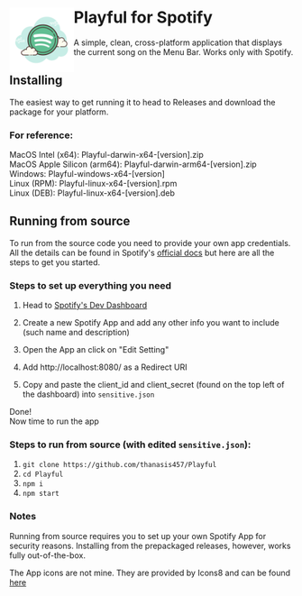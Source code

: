 # <img src="icons/app.png" align="left" width="114"/> Playful for Spotify

A simple, clean, cross-platform application that displays the current song on the Menu Bar. Works only with Spotify.

## Installing

The easiest way to get running it to head to Releases and download the package for your platform.

### For reference:

MacOS Intel (x64): Playful-darwin-x64-[version].zip  
MacOS Apple Silicon (arm64): Playful-darwin-arm64-[version].zip  
Windows: Playful-windows-x64-[version]  
Linux (RPM): Playful-linux-x64-[version].rpm  
Linux (DEB): Playful-linux-x64-[version].deb

## Running from source

To run from the source code you need to provide your own app credentials. All the details can be found in Spotify's [official docs](https://developer.spotify.com/documentation/web-api/) but here are all the steps to get you started.

### Steps to set up everything you need

1. Head to [Spotify's Dev Dashboard](https://developer.spotify.com/dashboard)

2. Create a new Spotify App and add any other info you want to include (such name and description)

3. Open the App an click on "Edit Setting"

4. Add http://localhost:8080/ as a Redirect URI

5. Copy and paste the client_id and client_secret (found on the top left of the dashboard) into `sensitive.json`

Done!  
Now time to run the app

### Steps to run from source (with edited `sensitive.json`):

1. `git clone https://github.com/thanasis457/Playful`
2. `cd Playful`
3. `npm i`
4. `npm start`

### Notes

Running from source requires you to set up your own Spotify App for security reasons.
Installing from the prepackaged releases, however, works fully out-of-the-box.

The App icons are not mine. They are provided by Icons8 and can be found [here](https://icons8.com/icon/116726/spotify)
